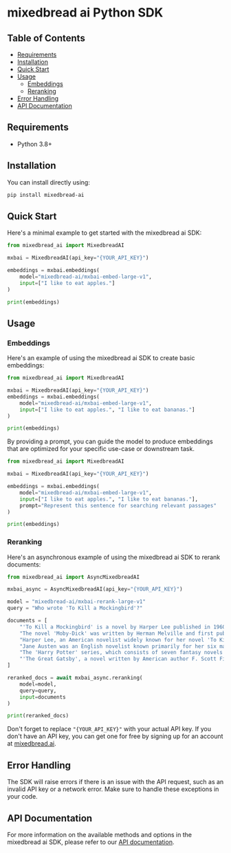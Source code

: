 # mixedbread ai Python SDK

## Table of Contents
- [Requirements](#requirements)
- [Installation](#installation)
- [Quick Start](#quick-start)
- [Usage](#usage)
  - [Embeddings](#embeddings)
  - [Reranking](#reranking)
- [Error Handling](#error-handling)
- [API Documentation](#api-documentation)

## Requirements
- Python 3.8+

## Installation
You can install directly using:
```sh
pip install mixedbread-ai
```

## Quick Start
Here's a minimal example to get started with the mixedbread ai SDK:
```python
from mixedbread_ai import MixedbreadAI

mxbai = MixedbreadAI(api_key="{YOUR_API_KEY}")

embeddings = mxbai.embeddings(
    model="mixedbread-ai/mxbai-embed-large-v1",
    input=["I like to eat apples."]
)

print(embeddings)
```

## Usage

### Embeddings

Here's an example of using the mixedbread ai SDK to create basic embeddings:
```python
from mixedbread_ai import MixedbreadAI

mxbai = MixedbreadAI(api_key="{YOUR_API_KEY}")
embeddings = mxbai.embeddings(
    model="mixedbread-ai/mxbai-embed-large-v1",
    input=["I like to eat apples.", "I like to eat bananas."]
)

print(embeddings)
```

By providing a prompt, you can guide the model to produce embeddings that are optimized for your specific use-case or downstream task.

```python
from mixedbread_ai import MixedbreadAI

mxbai = MixedbreadAI(api_key="{YOUR_API_KEY}")

embeddings = mxbai.embeddings(
    model="mixedbread-ai/mxbai-embed-large-v1",
    input=["I like to eat apples.", "I like to eat bananas."],
    prompt="Represent this sentence for searching relevant passages"
)

print(embeddings)
```




### Reranking
Here's an asynchronous example of using the mixedbread ai SDK to rerank documents:
```python
from mixedbread_ai import AsyncMixedbreadAI

mxbai_async = AsyncMixedbreadAI(api_key="{YOUR_API_KEY}")

model = "mixedbread-ai/mxbai-rerank-large-v1"
query = "Who wrote 'To Kill a Mockingbird'?"

documents = [
    "'To Kill a Mockingbird' is a novel by Harper Lee published in 1960. It was immediately successful, winning the Pulitzer Prize, and has become a classic of modern American literature.",
    "The novel 'Moby-Dick' was written by Herman Melville and first published in 1851. It is considered a masterpiece of American literature and deals with complex themes of obsession, revenge, and the conflict between good and evil.",
    "Harper Lee, an American novelist widely known for her novel 'To Kill a Mockingbird', was born in 1926 in Monroeville, Alabama. She received the Pulitzer Prize for Fiction in 1961.",
    "Jane Austen was an English novelist known primarily for her six major novels, which interpret, critique and comment upon the British landed gentry at the end of the 18th century.",
    "The 'Harry Potter' series, which consists of seven fantasy novels written by British author J.K. Rowling, is among the most popular and critically acclaimed books of the modern era.",
    "'The Great Gatsby', a novel written by American author F. Scott Fitzgerald, was published in 1925. The story is set in the Jazz Age and follows the life of millionaire Jay Gatsby and his pursuit of Daisy Buchanan."
]

reranked_docs = await mxbai_async.reranking(
    model=model,
    query=query,
    input=documents
)

print(reranked_docs)
```

Don't forget to replace `"{YOUR_API_KEY}"` with your actual API key. If you don't have an API key, you can get one for free by signing up for an account at [mixedbread.ai](https://mixedbread.ai/).


## Error Handling
The SDK will raise errors if there is an issue with the API request, such as an invalid API key or a network error. Make sure to handle these exceptions in your code.

## API Documentation
For more information on the available methods and options in the mixedbread ai SDK, please refer to our [API documentation](https://mixedbread.ai/api-reference).